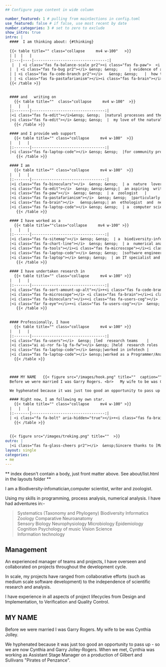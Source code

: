 ```yaml
---
## Configure page content in wide column

number_featured: 1 # pulling from mainSections in config.toml
use_featured: false # if false, use most recent by date
number_categories: 3 # set to zero to exclude
show_intro: true
intro: |   
  ####  I am thinking about: {#thinking}  
   
  {{< table title="" class="collapse     mv4 w-100"   >}}
  | |  |   |  
  |:---|----|---------------------------------:|
   |  | <i class="fas fa-balance-scale pr2"><i class="fas fa-paw">  <i class="fas fa-bug pr2"> <i class="fas fa-file-contract  pr2"> <i class="fas fa-frog pr2"></i> &ensp; &ensp;     | remediating our impact on  [**nature**]( {{< relref "/project/insect-decline" >}})  <br> |
  |  | <i class="fas fa-bug pr2"></i> &ensp; &ensp;     | evidence of an [**insect apocalypse**]( {{< relref "/project/insect-decline" >}}) in Australia  <br> |
  | | <i class="fas fa-code-branch pr2"></i>   &ensp; &ensp;   |  how to estimate clade [**phylogenetic diversity**]( {{< relref "/project/phylogenetic-diversity" >}})  |
  | | <i class="fas fa-pastafarianism"></i><i class="fas fa-brain"></i><i class="fas fa-arrows-alt-h"></i><i class="fas fa-brain"></i><i class="fas fa-microscope"></i>  &ensp; &ensp;  | comparative   [**crustacean neuroanatomy**]( {{< relref "/project/neuroanatomy" >}}) | 
  {{< /table >}}

    
  #### and   writing on
    {{< table title=""  class="collapse     mv4 w-100"  >}}
  |   |   |  
  |:-------|---------------------------------:|
  |<i class="fas fa-edit"></i>&ensp; &ensp;  |natural processes and the [**anthropocene**]( {{< relref "/project/writing/anthropocene" >}}) |
  |<i class="fas fa-edit"></i> &ensp; &ensp;  |  my love of the natural environment |
    {{< /table >}}

  #### and I provide web support
    {{< table title="" class="collapse     mv4 w-100"  >}}
  |   |   |  
  |:-------|---------------------------------:|
  |<i class="fas fa-laptop-code"></i> &ensp; &ensp;  |for community projects I admire |
     {{< /table >}}

  #### I am    
    {{< table title="" class="collapse     mv4 w-100"  >}}
  |   |   |  
  |:-------|---------------------------------:|
  |<i class="fas fa-binoculars"></i>  &ensp; &ensp;  | a  nature  lover  and  bird nerd    |
  |<i class="fas fa-edit"></i>  &ensp; &ensp;&ensp;|  an aspiring  writer  | 
  |<i class="fas fa-paw"></i>  &ensp; &ensp;  | a  zoologist   | 
  |<i class="fas fa-pastafarianism"></i>  &ensp; &ensp;  |particularly fond of malacostracan crustaceans | 
  |<i class="fas fa-brain"></i>   &ensp;&ensp;| an  ethologist  and  neuroscientist  | 
  |<i class="fas fa-laptop-code"></i> &ensp; &ensp;  | a  computer scientist  |
     {{< /table >}}

  #### I have worked as a  
    {{< table title=""class="collapse     mv4 w-100" >}}
  |   |   |  
  |:-------|---------------------------------:|
  |<i class="fas fa-sitemap"></i> &ensp; &ensp;  | a  biodiversity-informatician   | 
  |<i class="fas fa-chart-line"></i>  &ensp; &ensp;  | a  numerical analyst  and   modeller    | 
  |<i class="fas fa-tools"></i><i class="fas fa-microscope"></i><i class="fa fa-flask" aria-hidden="true"></i>  &ensp; | a  boffin    | 
  |<i class="fas fa-laptop-code"></i> &ensp; &ensp;  |software engineer   | 
  |<i class="fas fa-laptop"></i> &ensp; &ensp;  | an IT specialist and manager |
     {{< /table >}}
   
  #### I have undertaken research in 
    {{< table title="" class="collapse     mv4 w-100" >}}
  |   |   |  
  |:-------|---------------------------------:|
  |<i class="fas fa-sort-amount-up-alt"></i>+<i class="fas fa-code-branch pr2"></i> &ensp;  | systematics  (taxonomy   and phylogeny) | 
  |<i class="fas fa-microscope"></i> <i class="fas fa-brain"></i><i class="fas fa-arrows-alt-h"></i><i class="fas fa-brain"></i> &ensp; | comparative neuroanatomy  | 
  |<i class="fas fa-binoculars"></i>+<i class="fas fa-users-cog"></i>  &ensp;  |ethology  and  cognition  | 
  |<i class="far fa-eye"></i>+<i class="fas fa-users-cog"></i>  &ensp; | sensory biology  and   psychology  |
     {{< /table >}}
 
    
  #### Professionally, I have 
    {{< table title="" class="collapse     mv4 w-100" >}}
  |   |   |  
  |:-------|---------------------------------:|
  |<i class="fas fa-users"></i>  &ensp; |led  research teams    |
  |<i class="ai ai-ror fa-lg fa-fw"></i> &ensp; |held  research roles  | 
  |<i class="fas fa-laptop-code"></i> &ensp;|worked in infotech |
  |<i class="fas fa-laptop-code"></i> &ensp;|worked as a Programmer/Analyst  | 
    {{< /table >}}


   
  #### MY NAME   {{< figure src="/images/hook.png" title=""  caption="" class="fr">}}
  Before we were married I was Garry Rogers. <br>	My wife to be was Cynthia Jolley. 

  We hyphenated because it was just too good an opportunity to pass up - so we are now Cynthia and Garry Jolley-Rogers. When we met, Cynthia was working as Assistant Stage Manager on a production of Gilbert and Sullivans "Pirates of Penzance".

  #### Right now, I am following my own star. 
    {{< table title="" class="collapse     mv4 w-100" >}}
  |   |   |  
  |:-------|---------------------------------:|
  | <i class="fa fa-bolt" aria-hidden="true"></i>+<i class="fas fa-brain"></i>   &ensp; |An acquired brain injury forced a necessary break in my career and a re-evaluation of my  goals.   | 
    {{< /table >}}
  
    
  {{< figure src="/images/treking.png" title=""  >}}	
outro: |
  |<i class="fas fa-glass-cheers pr2"></i>  &ensp;Sincere thanks to [Maëlle Salmon](https://masalmon.eu/) for her help naming this Hugo theme!
layout: single
categories:
- me
---
```


** index doesn't contain a body, just front matter above.
See about/list.html in the layouts folder **

I am a Biodiversity-infomatician,computer scientist, writer and zoologist. 

Using my skills in programming, process analysis, numerical analysis. I have had adventures in:-


> Systematics (Taxonomy and Phylogeny)
> Biodiversity Informatics
> Zoology
> Comparative Neuroanatomy 		
> Sensory Biology
> Neurophysiology
> Microbiology
> Epidemiology
> Cognition 
> Psychology of music
> Vision Science  
> Information technology

## Management
An experienced manager of teams and projects, I have overseen and collaborated on projects throughout the development cycle.

In scale, my projects have ranged from collaborative efforts (such as medium scale software development) to the independence of scientific research and analysis.

I have experience in all aspects of project lifecycles from Design and Implementation, to Verification and Quality Control.

## MY NAME
Before we were married I was Garry Rogers. My wife to be was Cynthia Jolley. 

We hyphenated because it was just too good an opportunity to pass up - so we are now Cynthia and Garry Jolley-Rogers. When we met, Cynthia was working as Assistant Stage Manager on a production of Gilbert and Sullivans "Pirates of Penzance".

 
